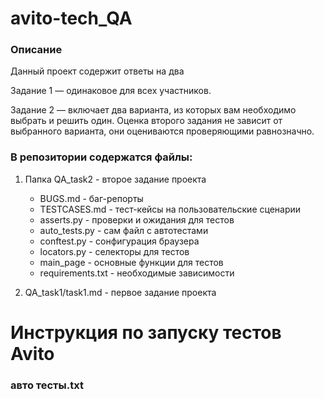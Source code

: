 # avito-tech_QA

### Описание
Данный проект содержит ответы на два 

Задание 1 — одинаковое для всех участников.

Задание 2 — включает два варианта, из которых вам необходимо выбрать и решить один. Оценка второго задания не зависит от выбранного варианта, они оцениваются проверяющими равнозначно.

### В репозитории содержатся файлы:
1) Папка QA_task2 - второе задание проекта
   - BUGS.md - баг-репорты
   - TESTCASES.md - тест-кейсы на пользовательские сценарии
   - asserts.py - проверки и ожидания для тестов 
   - auto_tests.py - сам файл с автотестами
   - conftest.py - сонфигурация браузера
   - locators.py - селекторы для тестов
   - main_page - основные функции для тестов
   - requirements.txt - необходимые зависимости 
   
3) QA_task1/task1.md - первое задание проекта

# Инструкция по запуску тестов Avito
### авто тесты.txt

